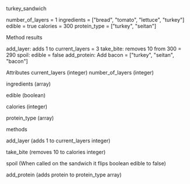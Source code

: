 turkey_sandwich  

number_of_layers = 1
ingredients = ["bread", "tomato", "lettuce", "turkey"]
edible = true
calories = 300
protein_type = ["turkey", "seitan"]

Method results

add_layer: adds 1 to current_layers = 3
take_bite: removes 10 from 300 = 290
spoil: edible = false
add_protein: Add bacon = ["turkey", "seitan", "bacon"]




Attributes
current_layers (integer)
number_of_layers (integer)

ingredients (array)

edible (boolean)

calories (integer)

protein_type (array)

methods

add_layer (adds 1 to current_layers integer)

take_bite (removes 10 to calories integer)

spoil (When called on the sandwich it flips boolean  edible to false)

add_protein (adds protein to protein_type array)
